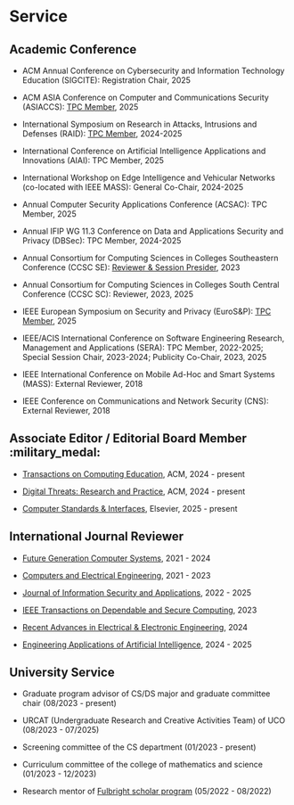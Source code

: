 # Service


##  <b> Academic Conference </b>

- ACM Annual Conference on Cybersecurity and Information Technology Education (SIGCITE): Registration Chair, 2025

- ACM ASIA Conference on Computer and Communications Security (ASIACCS): <a href="https://asiaccs2025.hust.edu.vn/">TPC Member</a>, 2025

- International Symposium on Research in Attacks, Intrusions and Defenses (RAID): <a href="https://raid2024.github.io/">TPC Member</a>, 2024-2025

- International Conference on Artificial Intelligence Applications and Innovations (AIAI): TPC Member, 2025

- International Workshop on Edge Intelligence and Vehicular Networks (co-located with IEEE MASS): General Co-Chair, 2024-2025

- Annual Computer Security Applications Conference (ACSAC): TPC Member, 2025

- Annual IFIP WG 11.3 Conference on Data and Applications Security and Privacy (DBSec): TPC Member, 2024-2025

- Annual Consortium for Computing Sciences in Colleges Southeastern Conference (CCSC SE): <a href="http://www.ccscse.org/conference.php?year=37th">Reviewer & Session Presider</a>, 2023

- Annual Consortium for Computing Sciences in Colleges South Central Conference (CCSC SC): Reviewer, 2023, 2025

- IEEE European Symposium on Security and Privacy (EuroS&P): <a href="https://eurosp2025.ieee-security.org/">TPC Member</a>, 2025

- IEEE/ACIS International Conference on Software Engineering Research, Management and Applications (SERA): TPC Member, 2022-2025; Special Session Chair, 2023-2024; Publicity Co-Chair, 2023, 2025

- IEEE International Conference on Mobile Ad-Hoc and Smart Systems (MASS): External Reviewer, 2018

- IEEE Conference on Communications and Network Security (CNS): External Reviewer, 2018


##  <b> Associate Editor / Editorial Board Member </b> :military_medal:

- <a href="https://dl.acm.org/journal/toce">Transactions on Computing Education</a>, ACM, 2024 - present

- <a href="https://dl.acm.org/journal/dtrap">Digital Threats: Research and Practice</a>, ACM, 2024 - present

- <a href="https://www.sciencedirect.com/journal/computer-standards-and-interfaces">Computer Standards & Interfaces</a>, Elsevier, 2025 - present


##  <b> International Journal Reviewer </b>

- <a href="https://www.sciencedirect.com/journal/future-generation-computer-systems">Future Generation Computer Systems</a>, 2021 - 2024

- <a href="https://www.sciencedirect.com/journal/computers-and-electrical-engineering">Computers and Electrical Engineering</a>, 2021 - 2023

- <a href="https://www.sciencedirect.com/journal/journal-of-information-security-and-applications">Journal of Information Security and Applications</a>, 2022 - 2025

- <a href="https://www.computer.org/csdl/journal/tq">IEEE Transactions on Dependable and Secure Computing</a>, 2023

- <a href="https://benthamscience.com/journals/recent-advances-in-electrical-and-electronic-engineering">Recent Advances in Electrical & Electronic Engineering</a>, 2024

- <a href="https://www.sciencedirect.com/journal/engineering-applications-of-artificial-intelligence">Engineering Applications of Artificial Intelligence</a>, 2024 - 2025


## <b> University Service </b>

- Graduate program advisor of CS/DS major and graduate committee chair (08/2023 - present)

- URCAT (Undergraduate Research and Creative Activities Team) of UCO (08/2023 - 07/2025)

- Screening committee of the CS department (01/2023 - present)

- Curriculum committee of the college of mathematics and science (01/2023 - 12/2023)

- Research mentor of <a href="https://fulbrightscholars.org/">Fulbright scholar program</a> (05/2022 - 08/2022)


